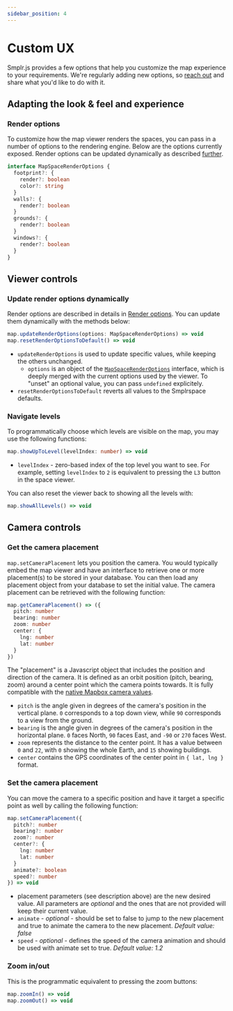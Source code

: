 ```yaml
---
sidebar_position: 4
---
```


# Custom UX

Smplr.js provides a few options that help you customize the map experience to your requirements. We're regularly adding new options, so [reach out](https://www.smplrspace.com/support) and share what you'd like to do with it.

## Adapting the look & feel and experience

### Render options

To customize how the map viewer renders the spaces, you can pass in a number of options to the rendering engine. Below are the options currently exposed. Render options can be updated dynamically as described [further](#update-render-options-dynamically).

```ts
interface MapSpaceRenderOptions {
  footprint?: {
    render?: boolean
    color?: string
  }
  walls?: {
    render?: boolean
  }
  grounds?: {
    render?: boolean
  }
  windows?: {
    render?: boolean
  }
}
```

## Viewer controls

### Update render options dynamically

Render options are described in details in [Render options](#render-options). You can update them dynamically with the methods below:

```ts
map.updateRenderOptions(options: MapSpaceRenderOptions) => void
map.resetRenderOptionsToDefault() => void
```

- `updateRenderOptions` is used to update specific values, while keeping the others unchanged.
  - `options` is an object of the [`MapSpaceRenderOptions`](#render-options) interface, which is deeply merged with the current options used by the viewer. To "unset" an optional value, you can pass `undefined` explicitely.
- `resetRenderOptionsToDefault` reverts all values to the Smplrspace defaults.

### Navigate levels

To programmatically choose which levels are visible on the map, you may use the following functions:

```ts
map.showUpToLevel(levelIndex: number) => void
```

- `levelIndex` - zero-based index of the top level you want to see. For example, setting `levelIndex` to `2` is equivalent to pressing the `L3` button in the space viewer.

You can also reset the viewer back to showing all the levels with:

```ts
map.showAllLevels() => void
```

## Camera controls

### Get the camera placement

`map.setCameraPlacement` lets you position the camera. You would typically embed the map viewer and have an interface to retrieve one or more placement(s) to be stored in your database. You can then load any placement object from your database to set the initial value. The camera placement can be retrieved with the following function:

```ts
map.getCameraPlacement() => ({
  pitch: number
  bearing: number
  zoom: number
  center: {
    lng: number
    lat: number
  }
})
```

The "placement" is a Javascript object that includes the position and direction of the camera. It is defined as an orbit position (pitch, bearing, zoom) around a center point which the camera points towards. It is fully compatible with the [native Mapbox camera values](https://docs.mapbox.com/android/maps/guides/camera-and-animation/camera/).

- `pitch` is the angle given in degrees of the camera's position in the vertical plane. `0` corresponds to a top down view, while `90` corresponds to a view from the ground.
- `bearing` is the angle given in degrees of the camera's position in the horizontal plane. `0` faces North, `90` faces East, and `-90` or `270` faces West.
- `zoom` represents the distance to the center point. It has a value between `0` and `22`, with `0` showing the whole Earth, and `15` showing buildings.
- `center` contains the GPS coordinates of the center point in `{ lat, lng }` format.

### Set the camera placement

You can move the camera to a specific position and have it target a specific point as well by calling the following function:

```ts
map.setCameraPlacement({
  pitch?: number
  bearing?: number
  zoom?: number
  center?: {
    lng: number
    lat: number
  }
  animate?: boolean
  speed?: number
}) => void
```

- placement parameters (see description above) are the new desired value. All parameters are _optional_ and the ones that are not provided will keep their current value.
- `animate` - _optional_ - should be set to false to jump to the new placement and true to animate the camera to the new placement. _Default value: false_
- `speed` - _optional_ - defines the speed of the camera animation and should be used with animate set to true. _Default value: 1.2_

### Zoom in/out

This is the programmatic equivalent to pressing the zoom buttons:

```ts
map.zoomIn() => void
map.zoomOut() => void
```
